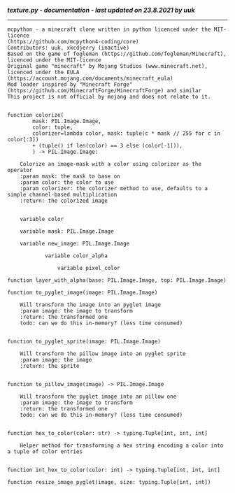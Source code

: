 ***texture.py - documentation - last updated on 23.8.2021 by uuk***
___

    mcpython - a minecraft clone written in python licenced under the MIT-licence 
    (https://github.com/mcpython4-coding/core)
    Contributors: uuk, xkcdjerry (inactive)
    Based on the game of fogleman (https://github.com/fogleman/Minecraft), licenced under the MIT-licence
    Original game "minecraft" by Mojang Studios (www.minecraft.net), licenced under the EULA
    (https://account.mojang.com/documents/minecraft_eula)
    Mod loader inspired by "Minecraft Forge" (https://github.com/MinecraftForge/MinecraftForge) and similar
    This project is not official by mojang and does not relate to it.


    function colorize(
            mask: PIL.Image.Image,
            color: tuple,
            colorizer=lambda color, mask: tuple(c * mask // 255 for c in color[:3])
            + (tuple() if len(color) == 3 else (color[-1])),
            ) -> PIL.Image.Image:
        
        Colorize an image-mask with a color using colorizer as the operator
        :param mask: the mask to base on
        :param color: the color to use
        :param colorizer: the colorizer method to use, defaults to a simple channel-based multiplication
        :return: the colorized image


        variable color

        variable mask: PIL.Image.Image

        variable new_image: PIL.Image.Image

                variable color_alpha

                    variable pixel_color

    function layer_with_alpha(base: PIL.Image.Image, top: PIL.Image.Image)

    function to_pyglet_image(image: PIL.Image.Image)
        
        Will transform the image into an pyglet image
        :param image: the image to transform
        :return: the transformed one
        todo: can we do this in-memory? (less time consumed)


    function to_pyglet_sprite(image: PIL.Image.Image)
        
        Will transform the pillow image into an pyglet sprite
        :param image: the image
        :return: the sprite


    function to_pillow_image(image) -> PIL.Image.Image
        
        Will transform the pyglet image into an pillow one
        :param image: the image to transform
        :return: the transformed one
        todo: can we do this in-memory? (less time consumed)


    function hex_to_color(color: str) -> typing.Tuple[int, int, int]
        
        Helper method for transforming a hex string encoding a color into a tuple of color entries


    function int_hex_to_color(color: int) -> typing.Tuple[int, int, int]

    function resize_image_pyglet(image, size: typing.Tuple[int, int])